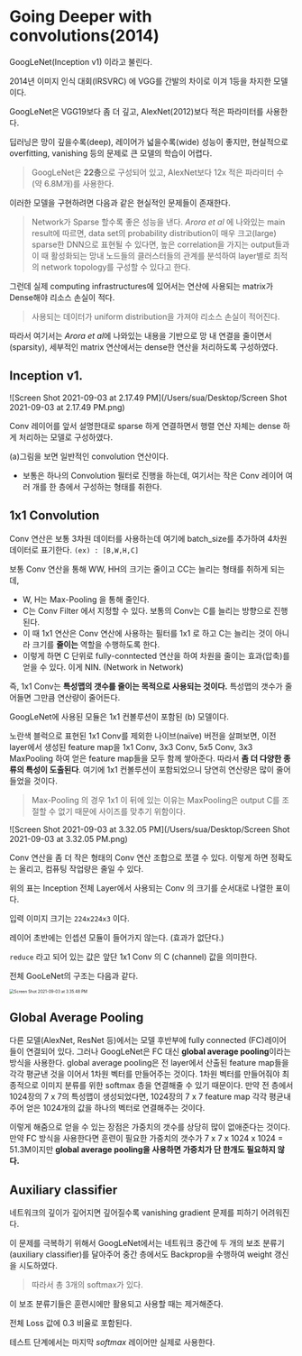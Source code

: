 # Going Deeper with convolutions(2014)

GoogLeNet(Inception v1) 이라고 불린다.

2014년 이미지 인식 대회(IRSVRC) 에 VGG를 간발의 차이로 이겨 1등을 차지한 모델이다.

GoogLeNet은 VGG19보다 좀 더 깊고, AlexNet(2012)보다 적은 파라미터를 사용한다.

딥러닝은 망이 깊을수록(deep), 레이어가 넓을수록(wide) 성능이 좋지만, 현실적으로 overfitting, vanishing 등의 문제로 큰 모델의 학습이 어렵다.

> GoogLeNet은 **22층**으로 구성되어 있고, AlexNet보다 12x 적은 파라미터 수(약 6.8M개)를 사용한다.

이러한 모델을 구현하려면 다음과 같은 현실적인 문제들이 존재한다.

> Network가 Sparse 할수록 좋은 성능을 낸다.
> *Arora et al* 에 나와있는 main result에 따르면, data set의 probability distribution이 매우 크고(large) sparse한 DNN으로 표현될 수 있다면, 높은 correlation을 가지는 output들과 이 때 활성화되는 망내 노드들의 클러스터들의 관계를 분석하여 layer별로 최적의 network topology를 구성할 수 있다고 한다.

그런데 실제 computing infrastructures에 있어서는 연산에 사용되는 matrix가 Dense해야 리소스 손실이 적다.

> 사용되는 데이터가 uniform distribution을 가져야 리소스 손실이 적어진다.

따라서 여기서는 *Arora et al*에 나와있는 내용을 기반으로 망 내 연결을 줄이면서(sparsity), 세부적인 matrix 연산에서는 dense한 연산을 처리하도록 구성하였다.

## Inception v1.

![Screen Shot 2021-09-03 at 2.17.49 PM](/Users/sua/Desktop/Screen Shot 2021-09-03 at 2.17.49 PM.png)

Conv 레이어를 앞서 설명한대로 sparse 하게 연결하면서 행렬 연산 자체는 dense 하게 처리하는 모델로 구성하였다.

(a)그림을 보면 일반적인 convolution 연산이다.

- 보통은 하나의 Convolution 필터로 진행을 하는데, 여기서는 작은 Conv 레이어 여러 개를 한 층에서 구성하는 형태를 취한다.

## 1x1 Convolution

Conv 연산은 보통 3차원 데이터를 사용하는데 여기에 batch_size를 추가하여 4차원 데이터로 표기한다. `(ex) : [B,W,H,C]`

보통 Conv 연산을 통해 WW, HH의 크기는 줄이고 CC는 늘리는 형태를 취하게 되는데,

- W, H는 Max-Pooling 을 통해 줄인다.
- C는 Conv Filter 에서 지정할 수 있다. 보통의 Conv는 C를 늘리는 방향으로 진행된다.
- 이 때 1x1 연산은 Conv 연산에 사용하는 필터를 1x1 로 하고 C는 늘리는 것이 아니라 크기를 **줄이는** 역할을 수행하도록 한다.
- 이렇게 하면 C 단위로 fully-conntected 연산을 하여 차원을 줄이는 효과(압축)를 얻을 수 있다. 이게 NIN. (Network in Network)

즉, 1x1 Conv는 **특성맵의 갯수를 줄이는 목적으로 사용되는 것이다.** 특성맵의 갯수가 줄어들면 그만큼 연산량이 줄어든다.

GoogLeNet에 사용된 모듈은 1x1 컨볼루션이 포함된 (b) 모델이다.

노란색 블럭으로 표현된 1x1 Conv를 제외한 나이브(naïve) 버전을 살펴보면, 이전 layer에서 생성된 feature map을 1x1 Conv, 3x3 Conv, 5x5 Conv, 3x3 MaxPooling 하여 얻은 feature map들을 모두 함께 쌓아준다. 따라서 **좀 더 다양한 종류의 특성이 도출된다**. 여기에 1x1 컨볼루션이 포함되었으니 당연히 연산량은 많이 줄어들었을 것이다. 

>Max-Pooling 의 경우 1x1 이 뒤에 있는 이유는 MaxPooling은 output C를 조절할 수 없기 때문에 사이즈를 맞추기 위함이다.

![Screen Shot 2021-09-03 at 3.32.05 PM](/Users/sua/Desktop/Screen Shot 2021-09-03 at 3.32.05 PM.png)

Conv 연산을 좀 더 작은 형태의 Conv 연산 조합으로 쪼갤 수 있다. 이렇게 하면 정확도는 올리고, 컴퓨팅 작업량은 줄일 수 있다.

위의 표는 Inception 전체 Layer에서 사용되는 Conv 의 크기를 순서대로 나열한 표이다.

입력 이미지 크기는 `224x224x3` 이다.

 레이어 초반에는 인셉션 모듈이 들어가지 않는다. (효과가 없단다.)

`reduce` 라고 되어 있는 값은 앞단 1x1 Conv 의 C (channel) 값을 의미한다.

전체 GooLeNet의 구조는 다음과 같다.

<img src="/Users/sua/Desktop/Screen Shot 2021-09-03 at 3.35.48 PM.png" alt="Screen Shot 2021-09-03 at 3.35.48 PM" style="zoom:50%;" />

## Global Average Pooling

다른 모델(AlexNet, ResNet 등)에서는 모델 후반부에 fully connected (FC)레이어들이 연결되어 있다. 그러나 GoogLeNet은 FC 대신 **global average pooling**이라는 방식을 사용한다. global average pooling은 전 layer에서 산출된 feature map들을 각각 평균낸 것을 이어서 1차원 벡터를 만들어주는 것이다. 1차원 벡터를 만들어줘야 최종적으로 이미지 분류를 위한 softmax 층을 연결해줄 수 있기 때문이다. 만약 전 층에서 1024장의 7 x 7의 특성맵이 생성되었다면, 1024장의 7 x 7 feature map 각각 평균내주어 얻은 1024개의 값을 하나의 벡터로 연결해주는 것이다.

이렇게 해줌으로 얻을 수 있는 장점은 가중치의 갯수를 상당히 많이 없애준다는 것이다. 만약 FC 방식을 사용한다면 훈련이 필요한 가중치의 갯수가 7 x 7 x 1024 x 1024 = 51.3M이지만 **global average pooling을 사용하면 가중치가 단 한개도 필요하지 않다.** 

## Auxiliary classifier

  네트워크의 깊이가 깊어지면 깊어질수록 vanishing gradient 문제를 피하기 어려워진다. 

이 문제를 극복하기 위해서 GoogLeNet에서는 네트워크 중간에 두 개의 보조 분류기(auxiliary classifier)를 달아주어  중간 층에서도 Backprop을 수행하여 weight 갱신을 시도하였다.

> 따라서 총 3개의 softmax가 있다.

이 보조 분류기들은 훈련시에만 활용되고 사용할 때는 제거해준다. 

전체 Loss 값에 0.3 비율로 포함된다.

테스트 단계에서는 마지막 *softmax* 레이어만 실제로 사용한다.